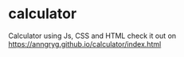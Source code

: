 # calculator
Calculator using Js, CSS and HTML
check it out on https://anngryg.github.io/calculator/index.html
